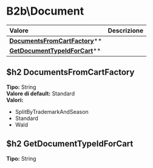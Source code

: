 # B2b\Document

| Valore | Descrizione |
| :--- | :--- |
| [**DocumentsFromCartFactory**](b2bdocument.md#documentsfromcartfactory)\*\* |  |
| [**GetDocumentTypeIdForCart**](b2bdocument.md#getdocumenttypeidforcart)\*\* |  |

## $h2 DocumentsFromCartFactory

**Tipo:** String  
**Valore di default:** Standard  
**Valori:**

* SplitByTrademarkAndSeason
* Standard
* Wald

## $h2 GetDocumentTypeIdForCart

**Tipo:** String

